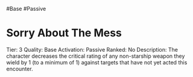 #Base 
#Passive 

# Sorry About The Mess
Tier: 3
Quality: Base
Activation: Passive
Ranked: No
Description: The character decreases the critical rating of any non-starship weapon they wield by 1 (to a minimum of 1) against targets that have not yet acted this encounter.